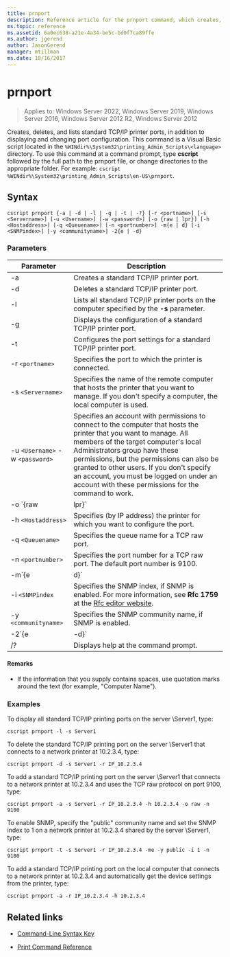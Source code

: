 ```yaml
---
title: prnport
description: Reference article for the prnport command, which creates, deletes, and lists standard TCP/IP printer ports, in addition to displaying and changing port configuration.
ms.topic: reference
ms.assetid: 6a0ec638-a21e-4a34-be5c-bd0f7ca89ffe
ms.author: jgerend
author: JasonGerend
manager: mtillman
ms.date: 10/16/2017
---
```


# prnport

>Applies to: Windows Server 2022, Windows Server 2019, Windows Server 2016, Windows Server 2012 R2, Windows Server 2012

Creates, deletes, and lists standard TCP/IP printer ports, in addition to displaying and changing port configuration. This command is a Visual Basic script located in the `%WINdir%\System32\printing_Admin_Scripts\<language>` directory. To use this command at a command prompt, type **cscript** followed by the full path to the prnport file, or change directories to the appropriate folder. For example: `cscript %WINdir%\System32\printing_Admin_Scripts\en-US\prnport`.

## Syntax

```
cscript prnport {-a | -d | -l | -g | -t | -?} [-r <portname>] [-s <Servername>] [-u <Username>] [-w <password>] [-o {raw | lpr}] [-h <Hostaddress>] [-q <Queuename>] [-n <portnumber>] -m{e | d} [-i <SNMPindex>] [-y <communityname>] -2{e | -d}
```

### Parameters

| Parameter | Description |
|--|--|
| -a | Creates a standard TCP/IP printer port. |
| -d | Deletes a standard TCP/IP printer port. |
| -l | Lists all standard TCP/IP printer ports on the computer specified by the **-s** parameter. |
| -g | Displays the configuration of a standard TCP/IP printer port. |
| -t | Configures the port settings for a standard TCP/IP printer port. |
| -r `<portname>` | Specifies the port to which the printer is connected. |
| -s `<Servername>` | Specifies the name of the remote computer that hosts the printer that you want to manage. If you don't specify a computer, the local computer is used. |
| -u `<Username>` -w `<password>` | Specifies an account with permissions to connect to the computer that hosts the printer that you want to manage. All members of the target computer's local Administrators group have these permissions, but the permissions can also be granted to other users. If you don't specify an account, you must be logged on under an account with these permissions for the command to work. |
| -o `{raw|lpr}` | Specifies which protocol the port uses: TCP raw or TCP lpr. The TCP raw protocol is a higher performance protocol on Windows than the lpr protocol. If you use TCP raw, you can optionally specify the port number by using the **-n** parameter. The default port number is 9100. |
| -h `<Hostaddress>` | Specifies (by IP address) the printer for which you want to configure the port. |
| -q `<Queuename>` | Specifies the queue name for a TCP raw port. |
| -n `<portnumber>` | Specifies the port number for a TCP raw port. The default port number is 9100. |
| -m`{e|d}` | Specifies whether SNMP is enabled. The parameter **e** enables SNMP. The parameter **d** disables SNMP. |
| -i `<SNMPindex` | Specifies the SNMP index, if SNMP is enabled. For more information, see **Rfc 1759** at the [Rfc editor website](https://www.ietf.org/rfc/rfc1759.txt?number=1759). |
| -y `<communityname>` | Specifies the SNMP community name, if SNMP is enabled. |
| -2`{e|-d}` | Specifies whether double spools (also known as respooling) are enabled for TCP lpr ports. Double spools are necessary because TCP lpr must include an accurate byte count in the control file that is sent to the printer, but the protocol cannot get the count from the local print provider. Therefore, when a file is spooled to a TCP lpr print queue, it is also spooled as a temporary file in the system32 directory. TCP lpr determines the size of the temporary file and sends the size to the server running LPD. The parameter **e** enables double spools. The parameter **d** disables double spools. |
| /? | Displays help at the command prompt. |

#### Remarks

- If the information that you supply contains spaces, use quotation marks around the text (for example, "Computer Name").

### Examples

To display all standard TCP/IP printing ports on the server \\Server1, type:

```
cscript prnport -l -s Server1
```

To delete the standard TCP/IP printing port on the server \\Server1 that connects to a network printer at 10.2.3.4, type:

```
cscript prnport -d -s Server1 -r IP_10.2.3.4
```

To add a standard TCP/IP printing port on the server \\Server1 that connects to a network printer at 10.2.3.4 and uses the TCP raw protocol on port 9100, type:

```
cscript prnport -a -s Server1 -r IP_10.2.3.4 -h 10.2.3.4 -o raw -n 9100
```

To enable SNMP, specify the "public" community name and set the SNMP index to 1 on a network printer at 10.2.3.4 shared by the server \\Server1, type:

```
cscript prnport -t -s Server1 -r IP_10.2.3.4 -me -y public -i 1 -n 9100
```

To add a standard TCP/IP printing port on the local computer that connects to a network printer at 10.2.3.4 and automatically get the device settings from the printer, type:

```
cscript prnport -a -r IP_10.2.3.4 -h 10.2.3.4
```

## Related links

- [Command-Line Syntax Key](command-line-syntax-key.md)

- [Print Command Reference](print-command-reference.md)
